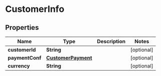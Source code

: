 
# CustomerInfo

## Properties
Name | Type | Description | Notes
------------ | ------------- | ------------- | -------------
**customerId** | **String** |  |  [optional]
**paymentConf** | [**CustomerPayment**](CustomerPayment.md) |  |  [optional]
**currency** | **String** |  |  [optional]



